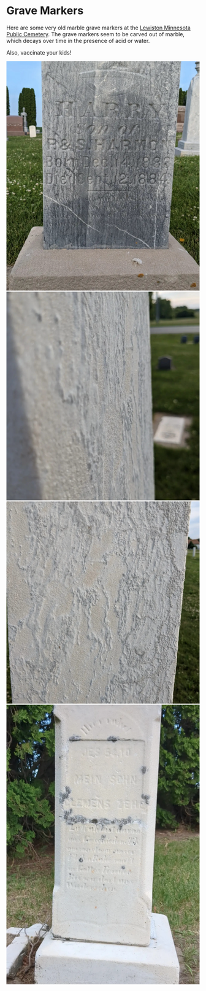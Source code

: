 # Grave Markers

Here are some very old marble grave markers at the [Lewiston Minnesota Public Cemetery](https://maps.app.goo.gl/a5XSe6DxDgqDkuEj8).  The grave markers seem to be carved out of marble, which decays over time in the presence of acid or water.  

Also, vaccinate your kids!

![Marble grave marker](./grave_markers/marker1.png)
![Side view showing marble erosion](./grave_markers/marker2.png)
![Side view showing marble erosion](./grave_markers/marker3.png)
![Marble grave marker](./grave_markers/marker4.png)